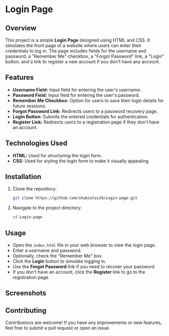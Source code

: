 # Login Page

## Overview

This project is a simple **Login Page** designed using HTML and CSS. It simulates the front page of a website where users can enter their credentials to log in. The page includes fields for the username and password, a "Remember Me" checkbox, a "Forgot Password" link, a "Login" button, and a link to register a new account if you don't have any account.

## Features

- **Username Field:** Input field for entering the user's username.
- **Password Field:** Input field for entering the user's password.
- **Remember Me Checkbox:** Option for users to save their login details for future sessions.
- **Forgot Password Link:** Redirects users to a password recovery page.
- **Login Button:** Submits the entered credentials for authentication.
- **Register Link:** Redirects users to a registration page if they don't have an account.

## Technologies Used

- **HTML:** Used for structuring the login form.
- **CSS:** Used for styling the login form to make it visually appealing.

## Installation

1. Clone the repository:
    ```bash
    git clone https://github.com/shubsolos19/Login-page.git
    ```
2. Navigate to the project directory:
    ```bash
    cd Login-page
    ```

## Usage

- Open the `index.html` file in your web browser to view the login page.
- Enter a username and password.
- Optionally, check the "Remember Me" box.
- Click the **Login** button to simulate logging in.
- Use the **Forgot Password** link if you need to recover your password.
- If you don't have an account, click the **Register** link to go to the registration page.

## Screenshots



## Contributing

Contributions are welcome! If you have any improvements or new features, feel free to submit a pull request or open an issue.
